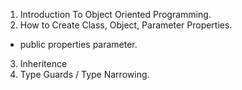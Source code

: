 1. Introduction To Object Oriented Programming.
2. How to Create Class, Object, Parameter Properties.
- public properties parameter.
3. Inheritence
4. Type Guards / Type Narrowing.